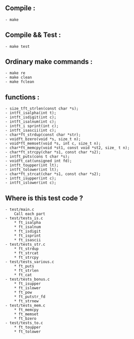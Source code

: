 ## Compile : ##
	- make
## Compile && Test : ##
	- make test
## Ordinary make commands : ##
	- make re
	- make clean
	- make fclean

## functions : ##

	- size_tft_strlen(const char *s);
	- intft_isalpha(int t);
	- intft_isdigit(int c);
	- intft_isalnum(int c);
	- intft_i sprint(int c);
	- intft_isascii(int c);
	- char*ft_strdup(const char *str);
	- voidft_bzero(void *s, size_t n);
	- void*ft_memset(void *s, int c, size_t n);
	- char*ft_memcpy(void *st1, const void *st2, size_ t n);
	- char*ft_strcpy(char *s1, const char *s2);
	- intft_puts(cons t char *s);
	- voidft_cat(unsigned int fd);
	- intft_toupper(int lt);
	- intft_tolower(int lt);
	- char*ft_strcat(char *s1, const char *s2);
	- intft_isupper(int c);
	- intft_islower(int c);

## Where is this test code ? ##

	- test/main.c
		Call each part
	- test/tests_is.c
		* ft_isalpha
		* ft_isalnum
		* ft_isdigit
		* ft_isprint
		* ft_isascii
	- test/tests_str.c
		* ft_strdup
		* ft_strcat
		* ft_strcpy
	- test/tests_various.c
		* ft_puts
		* ft_strlen
		* ft_cat
	- test/tests_bonus.c
		* ft_isupper
		* ft_islower
		* ft_pow
		* ft_putstr_fd
		* ft_strnew
	- test/tests_mem.c
		* ft_memcpy
		* ft_memset
		* ft_bzero
	- test/tests_to.c
		* ft_toupper
		* ft_tolower
